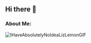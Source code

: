 ## Hi there 👋

### About Me:
<!--
**chhayly/chhayly** is a ✨ _special_ ✨ repository because its `README.md` (this file) appears on your GitHub profile.

Here are some ideas to get you started:

- 🔭 I’m currently working on ...
- 🌱 I’m currently learning ...
- 👯 I’m looking to collaborate on ...
- 🤔 I’m looking for help with ...
- 💬 Ask me about ...
- 📫 How to reach me: ...
- 😄 Pronouns: ...
- ⚡ Fun fact: ...
-->

![IHaveAbsolutelyNoIdeaLizLemonGIF](https://user-images.githubusercontent.com/5591764/185769717-9c5a8bec-5934-49e4-ae4d-4f6fcda875fe.gif)

